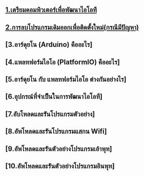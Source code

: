
## [1.เตรียมคอมพิวเตอร์เพื่อพัฒนาไอโอที](getstart.md)

## [2.การลบโปรแกรมเดิมออกเพื่อติดตั้งใหม่(กรณีมีปัญหา)](toclean.md)

## [3.อาร์ดุยโน (Arduino) คืออะไร]

## [4.แพลทฟอร์มไอโอ (PlatformIO) คืออะไร]

## [5.อาร์ดุยโน กับ แพลทฟอร์มไอโอ ต่างกันอย่างไร]

## [6.อุปกรณ์ที่จำเป็นในการพัฒนาไอโอที]

## [7.อับโหลดและรันโปรแกรมตัวอย่าง]

## [8.อัพโหลดและรันโปรแกรมแสกน Wifi]

## [9.อัพโหลดและรันตัวอย่างโปรแกรมเอ้าพุท]

## [10.อัพโหลดและรันตัวอย่างโปรแกรมอินพุท]

